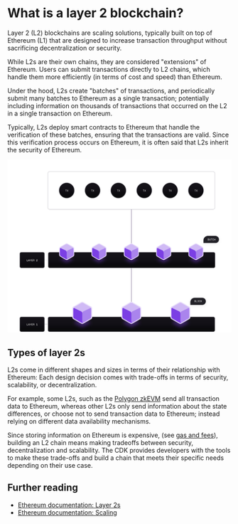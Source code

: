 # What is a layer 2 blockchain?

Layer 2 (L2) blockchains are scaling solutions, typically built on top of Ethereum (L1) that are designed to increase transaction throughput without sacrificing decentralization or security.

While L2s are their own chains, they are considered "extensions" of Ethereum. Users can submit transactions directly to L2 chains, which handle them more efficiently (in terms of cost and speed) than Ethereum.

Under the hood, L2s create "batches" of transactions, and periodically submit many batches to Ethereum as a single transaction; potentially including information on thousands of transactions that occurred on the L2 in a single transaction on Ethereum.

Typically, L2s deploy smart contracts to Ethereum that handle the verification of these batches, ensuring that the transactions are valid. Since this verification process occurs on Ethereum, it is often said that L2s inherit the security of Ethereum.

![L2 Batching Overview](../../img/cdk/l2-overview-diagram.svg)

## Types of layer 2s

L2s come in different shapes and sizes in terms of their relationship with Ethereum: Each design decision comes with trade-offs in terms of security, scalability, or decentralization.

For example, some L2s, such as the [Polygon zkEVM](https://docs.polygon.technology/zkEVM/) send all transaction data to Ethereum, whereas other L2s only send information about the state differences, or choose not to send transaction data to Ethereum; instead relying on different data availability mechanisms.

Since storing information on Ethereum is expensive, (see [gas and fees](https://ethereum.org/en/developers/docs/gas/)), building an L2 chain means making tradeoffs between security, decentralization and scalability. The CDK provides developers with the tools to make these trade-offs and build a chain that meets their specific needs depending on their use case.

## Further reading

- [Ethereum documentation: Layer 2s](https://ethereum.org/en/layer-2/)
- [Ethereum documentation: Scaling](https://ethereum.org/en/developers/docs/scaling/)

